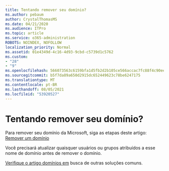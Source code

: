 ```yaml
---
title: Tentando remover seu domínio?
ms.author: pebaum
author: CrystalThomasMS
ms.date: 04/21/2020
ms.audience: ITPro
ms.topic: article
ms.service: o365-administration
ROBOTS: NOINDEX, NOFOLLOW
localization_priority: Normal
ms.assetid: 01e4349d-4c16-4d93-9cbd-c5739d1c5762
ms.custom:
- "28"
- "9"
ms.openlocfilehash: 566073563c6159bfa1d5fb2d2b105ce566accac7fc88f4c90ee1d8d41bbd061e
ms.sourcegitcommit: b5f7da89a650d2915dc652449623c78be6247175
ms.translationtype: MT
ms.contentlocale: pt-BR
ms.lasthandoff: 08/05/2021
ms.locfileid: "53920527"
---
```

# <a name="trying-to-remove-your-domain"></a>Tentando remover seu domínio?

Para remover seu domínio da Microsoft, siga as etapas deste artigo: [Remover um domínio](https://docs.microsoft.com/microsoft-365/admin/get-help-with-domains/remove-a-domain)
  
Você precisará atualizar quaisquer usuários ou grupos atribuídos a esse nome de domínio antes de remover o domínio.
  
[Verifique o artigo domínios em](https://docs.microsoft.com/microsoft-365/admin/get-help-with-domains/create-dns-records-at-any-dns-hosting-provider) busca de outras soluções comuns.
  